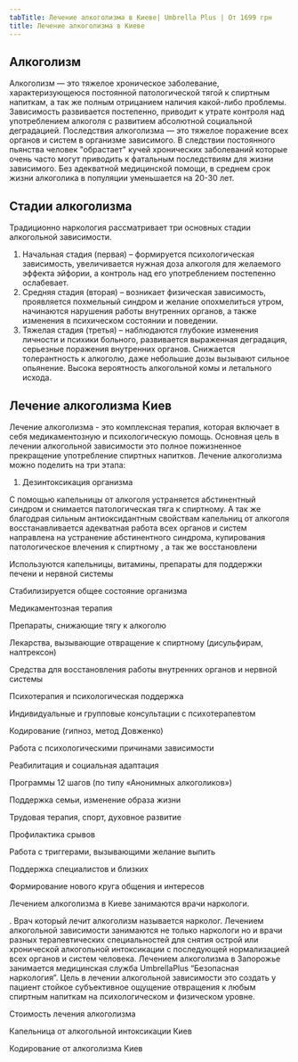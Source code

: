 ```yaml
---
tabTitle: Лечение алкоголизма в Киеве| Umbrella Plus | От 1699 грн
title: Лечение алкоголизма в Киеве
---
```


## Алкоголизм

Алкоголизм — это тяжелое хроническое заболевание, характеризующеюся постоянной патологической тягой к спиртным напиткам, а так же полным отрицанием наличия какой-либо проблемы. Зависимость развивается постепенно, приводит к  утрате контроля над употреблением алкоголя с развитием абсолютной социальной деградацией. Последствия алкоголизма — это тяжелое поражение всех органов и систем в организме зависимого. В следствии постоянного пьянства человек "обрастает" кучей хронических заболеваний которые очень часто могут приводить к фатальным последствиям для жизни зависимого. Без адекватной медицинской помощи, в среднем срок жизни алкоголика в популяции уменьшается на 20-30 лет. 

## Стадии алкоголизма

Традиционно наркология рассматривает три основных стадии алкогольной зависимости.

1. Начальная стадия (первая) – формируется психологическая зависимость, увеличивается нужная доза алкоголя для желаемого эффекта эйфории, а контроль над его употреблением постепенно ослабевает.
2. Средняя стадия (вторая) – возникает физическая зависимость, проявляется похмельный синдром и желание опохмелиться утром, начинаются нарушения работы внутренних органов, а также изменения в психическом состоянии и поведении.
3. Тяжелая стадия (третья) – наблюдаются глубокие изменения личности и психики больного, развивается выраженная деградация, серьезные поражения внутренних органов. Снижается толерантность к алкоголю, даже небольшие дозы вызывают сильное опьянение. Высока вероятность алкогольной комы и летального исхода.

## Лечение алкоголизма Киев

Лечение алкоголизма - это комплексная терапия, которая включает в себя медикаментозную и психологическую помощь. Основная цель в лечении алкогольной зависимости это полное пожизненное прекращение употребление спиртных напитков. Лечение алкоголизма можно поделить на три этапа:

1. Дезинтоксикация организма

С помощью капельницы от алкоголя устраняется абстинентный синдром и снимается патологическая тяга к спиртному. А так же благодрая сильным антиоксидантным свойствам капельниц от алкоголя восстанавливается адекватная работа всех органов и систем направлена на устранение абстинентного синдрома, купирования патологическое влечения к спиртному , а так же восстановлени

Используются капельницы, витамины, препараты для поддержки печени и нервной системы

Стабилизируется общее состояние организма

Медикаментозная терапия

Препараты, снижающие тягу к алкоголю

Лекарства, вызывающие отвращение к спиртному (дисульфирам, налтрексон)

Средства для восстановления работы внутренних органов и нервной системы

Психотерапия и психологическая поддержка

Индивидуальные и групповые консультации с психотерапевтом

Кодирование (гипноз, метод Довженко)

Работа с психологическими причинами зависимости

Реабилитация и социальная адаптация

Программы 12 шагов (по типу «Анонимных алкоголиков»)

Поддержка семьи, изменение образа жизни

Трудовая терапия, спорт, духовное развитие

Профилактика срывов

Работа с триггерами, вызывающими желание выпить

Поддержка специалистов и близких

Формирование нового круга общения и интересов

Лечением алкоголизма в Киеве занимаются врачи наркологи. 

. Врач который лечит алкоголизм называется нарколог. Лечением алкогольной зависимости занимаются не только наркологи но и врачи разных терапевтических специальностей для снятия острой или хронической алкогольной интоксикации с последующей нормализацией всех органов и систем человека. Лечением алкоголизма в Запорожье занимается медицинская служба UmbrellaPlus “Безопасная наркология”. Цель в лечении алкогольной зависимости это создать у пациент стойкое субъективное ощущение отвращения к любым спиртным напиткам на психологическом и физическом уровне.

Стоимость лечения алкоголизма 

Капельница от алкогольной интоксикации Киев

Кодирование от алкоголизма Киев
